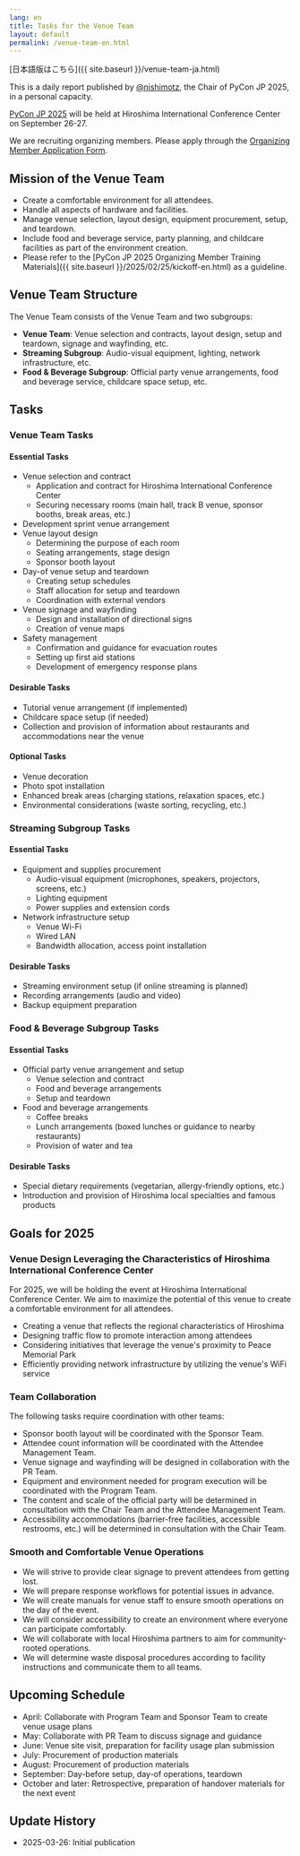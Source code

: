 ```yaml
---
lang: en
title: Tasks for the Venue Team
layout: default
permalink: /venue-team-en.html
---
```


[日本語版はこちら]({{ site.baseurl }}/venue-team-ja.html)

This is a daily report published by [@nishimotz](https://d.nishimotz.com/aboutme), the Chair of PyCon JP 2025, in a personal capacity.

[PyCon JP 2025](https://2025.pycon.jp/) will be held at Hiroshima International Conference Center on September 26-27.

We are recruiting organizing members. Please apply through the [Organizing Member Application Form](https://forms.gle/7irqYKhZVj7AY7LfA).

## Mission of the Venue Team

- Create a comfortable environment for all attendees.
- Handle all aspects of hardware and facilities.
- Manage venue selection, layout design, equipment procurement, setup, and teardown.
- Include food and beverage service, party planning, and childcare facilities as part of the environment creation.
- Please refer to the [PyCon JP 2025 Organizing Member Training Materials]({{ site.baseurl }}/2025/02/25/kickoff-en.html) as a guideline.

## Venue Team Structure

The Venue Team consists of the Venue Team and two subgroups:

- **Venue Team**: Venue selection and contracts, layout design, setup and teardown, signage and wayfinding, etc.
- **Streaming Subgroup**: Audio-visual equipment, lighting, network infrastructure, etc.
- **Food & Beverage Subgroup**: Official party venue arrangements, food and beverage service, childcare space setup, etc.

## Tasks

### Venue Team Tasks

#### Essential Tasks
- Venue selection and contract
  - Application and contract for Hiroshima International Conference Center
  - Securing necessary rooms (main hall, track B venue, sponsor booths, break areas, etc.)
- Development sprint venue arrangement
- Venue layout design
  - Determining the purpose of each room
  - Seating arrangements, stage design
  - Sponsor booth layout
- Day-of venue setup and teardown
  - Creating setup schedules
  - Staff allocation for setup and teardown
  - Coordination with external vendors
- Venue signage and wayfinding
  - Design and installation of directional signs
  - Creation of venue maps
- Safety management
  - Confirmation and guidance for evacuation routes
  - Setting up first aid stations
  - Development of emergency response plans

#### Desirable Tasks
- Tutorial venue arrangement (if implemented)
- Childcare space setup (if needed)
- Collection and provision of information about restaurants and accommodations near the venue

#### Optional Tasks
- Venue decoration
- Photo spot installation
- Enhanced break areas (charging stations, relaxation spaces, etc.)
- Environmental considerations (waste sorting, recycling, etc.)

### Streaming Subgroup Tasks

#### Essential Tasks
- Equipment and supplies procurement
  - Audio-visual equipment (microphones, speakers, projectors, screens, etc.)
  - Lighting equipment
  - Power supplies and extension cords
- Network infrastructure setup
  - Venue Wi-Fi
  - Wired LAN
  - Bandwidth allocation, access point installation

#### Desirable Tasks
- Streaming environment setup (if online streaming is planned)
- Recording arrangements (audio and video)
- Backup equipment preparation

### Food & Beverage Subgroup Tasks

#### Essential Tasks
- Official party venue arrangement and setup
  - Venue selection and contract
  - Food and beverage arrangements
  - Setup and teardown
- Food and beverage arrangements
  - Coffee breaks
  - Lunch arrangements (boxed lunches or guidance to nearby restaurants)
  - Provision of water and tea

#### Desirable Tasks
- Special dietary requirements (vegetarian, allergy-friendly options, etc.)
- Introduction and provision of Hiroshima local specialties and famous products

## Goals for 2025

### Venue Design Leveraging the Characteristics of Hiroshima International Conference Center

For 2025, we will be holding the event at Hiroshima International Conference Center. We aim to maximize the potential of this venue to create a comfortable environment for all attendees.

- Creating a venue that reflects the regional characteristics of Hiroshima
- Designing traffic flow to promote interaction among attendees
- Considering initiatives that leverage the venue's proximity to Peace Memorial Park
- Efficiently providing network infrastructure by utilizing the venue's WiFi service

### Team Collaboration

The following tasks require coordination with other teams:

- Sponsor booth layout will be coordinated with the Sponsor Team.
- Attendee count information will be coordinated with the Attendee Management Team.
- Venue signage and wayfinding will be designed in collaboration with the PR Team.
- Equipment and environment needed for program execution will be coordinated with the Program Team.
- The content and scale of the official party will be determined in consultation with the Chair Team and the Attendee Management Team.
- Accessibility accommodations (barrier-free facilities, accessible restrooms, etc.) will be determined in consultation with the Chair Team.

### Smooth and Comfortable Venue Operations

- We will strive to provide clear signage to prevent attendees from getting lost.
- We will prepare response workflows for potential issues in advance.
- We will create manuals for venue staff to ensure smooth operations on the day of the event.
- We will consider accessibility to create an environment where everyone can participate comfortably.
- We will collaborate with local Hiroshima partners to aim for community-rooted operations.
- We will determine waste disposal procedures according to facility instructions and communicate them to all teams.

## Upcoming Schedule

- April: Collaborate with Program Team and Sponsor Team to create venue usage plans
- May: Collaborate with PR Team to discuss signage and guidance
- June: Venue site visit, preparation for facility usage plan submission
- July: Procurement of production materials
- August: Procurement of production materials
- September: Day-before setup, day-of operations, teardown
- October and later: Retrospective, preparation of handover materials for the next event

## Update History

- 2025-03-26: Initial publication

